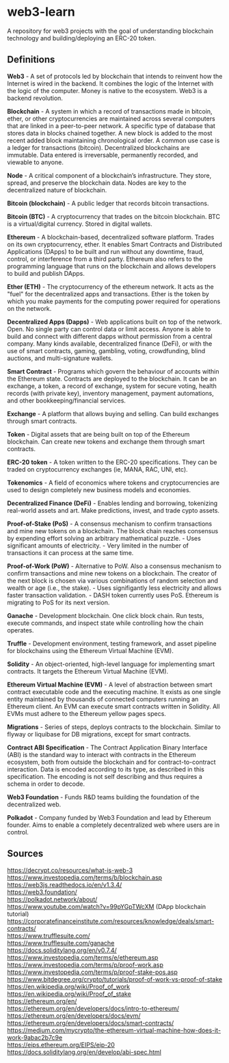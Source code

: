 # web3-learn
A repository for web3 projects with the goal of understanding blockchain technology and building/deploying an ERC-20 token.

## Definitions

**Web3** - A set of protocols led by blockchain that intends to reinvent how the Internet is wired in the backend. It combines the logic of the Internet with the logic of the computer. Money is native to the ecosystem. Web3 is a backend revolution.

**Blockchain** - A system in which a record of transactions made in bitcoin, ether, or other cryptocurrencies are maintained across several computers that are linked in a peer-to-peer network. A specific type of database that stores data in blocks chained together. A new block is added to the most recent added block maintaining chronological order. A common use case is a ledger for transactions (bitcoin). Decentralized blockchains are immutable. Data entered is irreversable, permanently recorded, and viewable to anyone.

**Node** - A critical component of a blockchain’s infrastructure. They store, spread, and preserve the blockchain data. Nodes are key to the decentralized nature of blockchain.

**Bitcoin (blockchain)** - A public ledger that records bitcoin transactions.

**Bitcoin (BTC)** - A cryptocurrency that trades on the bitcoin blockchain. BTC is a virtual/digital currency. Stored in digital wallets.

**Ethereum** - A blockchain-based, decentralized software platform. Trades on its own cryptocurrency, ether. It enables Smart Contracts and Distributed Applications (DApps) to be built and run without any downtime, fraud, control, or interference from a third party. Ethereum also refers to the programming language that runs on the blockchain and allows developers to build and publish DApps.

**Ether (ETH)** - The cryptocurrency of the ethereum network. It acts as the "fuel" for the decentralized apps and transactions. Ether is the token by which you make payments for the computing power required for operations on the network.

**Decentralized Apps (Dapps)** - Web applications built on top of the network. Open. No single party can control data or limit access. Anyone is able to build and connect with different dapps without permission from a central company. Many kinds available, decentralized finance (DeFi), or with the use of smart contracts, gaming, gambling, voting, crowdfunding, blind auctions, and multi-signature wallets.

**Smart Contract** - Programs which govern the behaviour of accounts within the Ethereum state. Contracts are deployed to the blockchain. It can be an exchange, a token, a record of exchange, system for secure voting, health records (with private key), inventory management, payment automations, and other bookkeeping/financial services.

**Exchange** - A platform that allows buying and selling. Can build exchanges through smart contracts.

**Token** - Digital assets that are being built on top of the Ethereum blockchain. Can create new tokens and exchange them through smart contracts.

**ERC-20 token** - A token written to the ERC-20 specifications. They can be traded on cryptocurrency exchanges (ie, MANA, RAC, UNI, etc).

**Tokenomics** - A field of economics where tokens and cryptocurrencies are used to design completely new business models and economies.

**Decentralized Finance (DeFi)** - Enables lending and borrowing, tokenizing real-world assets and art. Make predictions, invest, and trade cypto assets.

**Proof-of-Stake (PoS)** - A consensus mechanism to confirm transactions and mine new tokens on a blockchain. The block chain reaches consensus by expending effort solving an arbitrary mathematical puzzle.
    - Uses significant amounts of electricity.
    - Very limited in the number of transactions it can process at the same time.

**Proof-of-Work (PoW)** - Alternative to PoW. Also a consensus mechanism to confirm transactions and mine new tokens on a blockchain. The creator of the next block is chosen via various combinations of random selection and wealth or age (i.e., the stake).
    - Uses signifigantly less electricity and allows faster transaction validation.
    - DASH token currently uses PoS. Ethereum is migrating to PoS for its next version.

**Ganache** - Development blockchain. One click block chain. Run tests, execute commands, and inspect state while controlling how the chain operates.

**Truffle** - Development environment, testing framework, and asset pipeline for blockchains using the Ethereum Virtual Machine (EVM).

**Solidity** - An object-oriented, high-level language for implementing smart contracts. It targets the Ethereum Virtual Machine (EVM).

**Ethereum Virtual Machine (EVM)** - A level of abstraction between smart contract executable code and the executing machine. It exists as one single entity maintained by thousands of connected computers running an Ethereum client. An EVM can execute smart contracts written in Solidity. All EVMs must adhere to the Ethereum yellow pages specs.

**Migrations** - Series of steps, deploys contracts to the blockchain. Similar to flyway or liquibase for DB migrations, except for smart contracts.

**Contract ABI Specification** - The Contract Application Binary Interface (ABI) is the standard way to interact with contracts in the Ethereum ecosystem, both from outside the blockchain and for contract-to-contract interaction. Data is encoded according to its type, as described in this specification. The encoding is not self describing and thus requires a schema in order to decode.

**Web3 Foundation** - Funds R&D teams building the foundation of the decentralized web.

**Polkadot** - Company funded by Web3 Foundation and lead by Ethereum founder. Aims to enable a completely decentralized web where users are in control.

## Sources

https://decrypt.co/resources/what-is-web-3  
https://www.investopedia.com/terms/b/blockchain.asp  
https://web3js.readthedocs.io/en/v1.3.4/  
https://web3.foundation/  
https://polkadot.network/about/  
https://www.youtube.com/watch?v=99pYGpTWcXM (DApp blockchain tutorial)  
https://corporatefinanceinstitute.com/resources/knowledge/deals/smart-contracts/  
https://www.trufflesuite.com/  
https://www.trufflesuite.com/ganache  
https://docs.soliditylang.org/en/v0.7.4/  
https://www.investopedia.com/terms/e/ethereum.asp  
https://www.investopedia.com/terms/p/proof-work.asp  
https://www.investopedia.com/terms/p/proof-stake-pos.asp  
https://www.bitdegree.org/crypto/tutorials/proof-of-work-vs-proof-of-stake  
https://en.wikipedia.org/wiki/Proof_of_work  
https://en.wikipedia.org/wiki/Proof_of_stake  
https://ethereum.org/en/  
https://ethereum.org/en/developers/docs/intro-to-ethereum/  
https://ethereum.org/en/developers/docs/evm/  
https://ethereum.org/en/developers/docs/smart-contracts/  
https://medium.com/mycrypto/the-ethereum-virtual-machine-how-does-it-work-9abac2b7c9e  
https://eips.ethereum.org/EIPS/eip-20  
https://docs.soliditylang.org/en/develop/abi-spec.html  